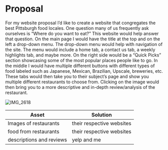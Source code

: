 # Proposal

For my website proposal I’d like to create a website that congregates the best Pittsburgh food locales. One question many of us frequently ask ourselves is “Where do you want to eat?” This website would help answer that question. On the main page I would have the title at the top and on the left a drop-down menu. The drop-down menu would help with navigation of the site. The menu would include a home tab, a contact us tab, a weekly highlights tab, and maybe more. On the right side would be a “Quick Picks” section showcasing some of the most popular places people like to go. In the middle I would have multiple different buttons with different types of food labeled such as Japanese, Mexican, Brazilian, Upscale, breweries, etc. These tabs would then take you to their subject’s page and show you multiple different restaurants to choose from. Clicking on the image would then bring you to a more descriptive and in-depth review/analysis of the restaurant.

![IMG_2618](https://user-images.githubusercontent.com/97562268/156266653-872f86e5-21a9-4a80-b165-a0dbc9903402.jpeg)

| Asset | Solution |
|--------|------------|
|Images of restaurants| their respective websites |
|food from restaurants | their respective websites |
| descriptions and reviews | yelp and me |
